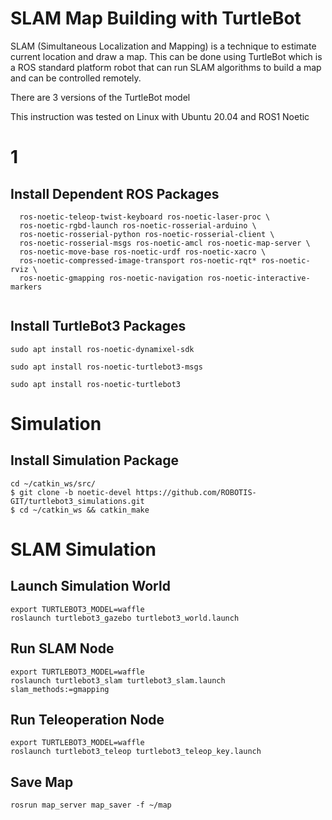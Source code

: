 # SLAM Map Building with TurtleBot
SLAM (Simultaneous Localization and Mapping) is a technique to estimate current location and draw a map. This can be done using TurtleBot which is a ROS standard platform robot that can run SLAM algorithms to build a map and can be controlled remotely.

There are 3 versions of the TurtleBot model

This instruction was tested on Linux with Ubuntu 20.04 and ROS1 Noetic
# 1
## Install Dependent ROS Packages
```sudo apt-get install ros-noetic-joy ros-noetic-teleop-twist-joy \
  ros-noetic-teleop-twist-keyboard ros-noetic-laser-proc \
  ros-noetic-rgbd-launch ros-noetic-rosserial-arduino \
  ros-noetic-rosserial-python ros-noetic-rosserial-client \
  ros-noetic-rosserial-msgs ros-noetic-amcl ros-noetic-map-server \
  ros-noetic-move-base ros-noetic-urdf ros-noetic-xacro \
  ros-noetic-compressed-image-transport ros-noetic-rqt* ros-noetic-rviz \
  ros-noetic-gmapping ros-noetic-navigation ros-noetic-interactive-markers
  
 ```
 ## Install TurtleBot3 Packages
``` 
sudo apt install ros-noetic-dynamixel-sdk
```
``` 
sudo apt install ros-noetic-turtlebot3-msgs
```
``` 
sudo apt install ros-noetic-turtlebot3
```
# Simulation
## Install Simulation Package
```
cd ~/catkin_ws/src/
$ git clone -b noetic-devel https://github.com/ROBOTIS-GIT/turtlebot3_simulations.git
$ cd ~/catkin_ws && catkin_make
```
# SLAM Simulation
## Launch Simulation World
```
export TURTLEBOT3_MODEL=waffle
roslaunch turtlebot3_gazebo turtlebot3_world.launch
```
## Run SLAM Node
```
export TURTLEBOT3_MODEL=waffle
roslaunch turtlebot3_slam turtlebot3_slam.launch slam_methods:=gmapping
```
## Run Teleoperation Node
```
export TURTLEBOT3_MODEL=waffle
roslaunch turtlebot3_teleop turtlebot3_teleop_key.launch
```
## Save Map
```
rosrun map_server map_saver -f ~/map
```









